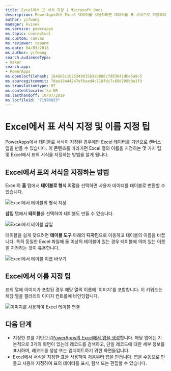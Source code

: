 ```yaml
---
title: Excel에서 표 서식 지정 | Microsoft Docs
description: PowerApps에서 Excel 데이터를 사용하려면 데이터를 표 서식으로 지정해야 합니다. 열 이름에 '이미지' 키워드 추가
author: yifwang
manager: kvivek
ms.service: powerapps
ms.topic: conceptual
ms.custom: canvas
ms.reviewer: tapanm
ms.date: 04/03/2018
ms.author: yifwang
search.audienceType:
- maker
search.app:
- PowerApps
ms.openlocfilehash: 164de5c1b2534901563ab888cfd83641dbe5a9c5
ms.sourcegitcommit: 7dae19a44247ef6aad4c718fdc7c68d298b0a1f3
ms.translationtype: MT
ms.contentlocale: ko-KR
ms.lasthandoff: 10/07/2019
ms.locfileid: "71990023"
---
```

# <a name="format-a-table-in-excel-and-naming-tips"></a>Excel에서 표 서식 지정 및 이름 지정 팁
PowerApps에서 테이블로 서식이 지정된 경우에만 Excel 데이터를 기반으로 캔버스 앱을 만들 수 있습니다. 이 콘텐츠를 따라가면 Excel 열의 이름을 지정하는 몇 가지 팁 및 Excel에서 표의 서식을 지정하는 방법을 알게 됩니다.

## <a name="how-to-format-a-table-in-excel"></a>Excel에서 표의 서식을 지정하는 방법
Excel의 **홈** 탭에서 **테이블로 형식 지정**을 선택하면 사용자 데이터를 테이블로 변환할 수 있습니다.

![Excel에서 테이블의 형식 지정](./media/how-to-excel-tips/format-table.png)

**삽입** 탭에서 **테이블**을 선택하여 테이블도 만들 수 있습니다.

![Excel에서 테이블 삽입](./media/how-to-excel-tips/insert-table.png)

테이블을 쉽게 찾으려면 **테이블 도구** 아래의 **디자인**으로 이동하고 테이블의 이름을 바꿉니다. 특히 동일한 Excel 파일에 둘 이상의 테이블이 있는 경우 테이블에 의미 있는 이름을 지정하는 것이 유용합니다.

![Excel에서 테이블 이름 바꾸기](./media/how-to-excel-tips/rename-table.png)

## <a name="naming-tips-in-excel"></a>Excel에서 이름 지정 팁
표의 열에 이미지가 포함된 경우 해당 열의 이름에 '이미지'를 포함합니다. 이 키워드는 해당 열을 갤러리의 이미지 컨트롤에 바인딩합니다.

![이미지를 사용하여 Excel 테이블 연결](./media/how-to-excel-tips/connect-gallery.png)

## <a name="next-steps"></a>다음 단계
* 지정한 표를 기반으로[PowerApps의 Excel에서 앱을 생성](get-started-create-from-data.md)합니다. 해당 앱에는 기본적으로 3개의 화면이 있는데 레코드를 검색하고, 단일 레코드에 대한 세부 정보를 표시하며, 레코드를 생성 또는 업데이트하기 위한 화면들입니다.
* Excel에서 서식을 지정한 표을 사용하여 [처음부터 앱을 만듭니다](get-started-create-from-blank.md). 앱을 수동으로 만들고 사용자 지정하여 표의 데이터를 표시, 탐색 또는 편집할 수 있습니다.
